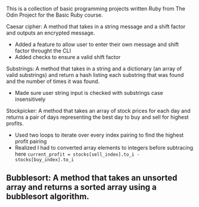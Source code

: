 This is a collection of basic programming projects written Ruby from The Odin Project for the Basic Ruby course.

Caesar cipher: A method that takes in a string message and a shift factor and outputs an encrypted message.
  - Added a feature to allow user to enter their own message and shift factor throught the CLI
  - Added checks to ensure a valid shift factor

Substrings: A method that takes in a string and a dictionary (an array of valid substrings) and return a hash listing each substring that was found and the number of times it was found.
  - Made sure user string input is checked with substrings case insensitively

Stockpicker: A method that takes an array of stock prices for each day and returns a pair of days representing the best day to buy and sell for highest profits.
  - Used two loops to iterate over every index pairing to find the highest profit pairing
  - Realized I had to converted array elements to integers before subtracing here `current_profit = stocks[sell_index].to_i - stocks[buy_index].to_i`

Bubblesort: A method that takes an unsorted array and returns a sorted array using a bubblesort algorithm.
  - 